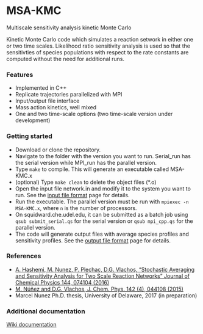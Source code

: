 # MSA-KMC
Multiscale sensitivity analysis kinetic Monte Carlo

Kinetic Monte Carlo code which simulates a reaction setwork in either one or two time scales. Likelihood ratio
sensitivity analysis is used so that the sensitivties of species populations with respect to the rate constants
are computed without the need for additional runs.

### Features
* Implemented in C++
* Replicate trajectories parallelized with MPI
* Input/output file interface
* Mass action kinetics, well mixed
* One and two time-scale options (two time-scale version under development)

### Getting started
* Download or clone the repository.
* Navigate to the folder with the version you want to run. Serial_run has the serial version while MPI_run has the parallel version.
* Type ```make``` to compile. This will generate an executable called MSA-KMC.x
* (optional) Type ```make clean``` to delete the object files (*.o)
* Open the input file network.in and modify it to the system you want to run. See the [input file format](https://github.com/VlachosGroup/MSA-KMC/wiki/Input-file-format) page for details.
* Run the executable. The parallel version must be run with ```mpiexec -n MSA-KMC.x```, where ```n``` is the number of processors.
* On squidward.che.udel.edu, it can be submitted as a batch job using ```qsub submit_serial.qs``` for the serial version or ```qsub mpi_cpp.qs``` for the parallel version.
* The code will generate output files with average species profiles and sensitivity profiles. See the [output file format](https://github.com/VlachosGroup/MSA-KMC/wiki/Output-file-format) page for details.

### References
* [A. Hashemi, M. Nunez, P. Plechac, D.G. Vlachos, “Stochastic Averaging and Sensitivity Analysis for Two Scale Reaction Networks” Journal of Chemical Physics 144, 074104 (2016)](http://arxiv.org/abs/1509.03802)  
* [M. Núñez and D.G. Vlachos, J. Chem. Phys. 142 (4), 044108 (2015)](http://scitation.aip.org/content/aip/journal/jcp/142/4/10.1063/1.4905957)
* Marcel Nunez Ph.D. thesis, University of Delaware, 2017 (in preparation)

### Additional documentation
[Wiki documentation](https://github.com/VlachosGroup/MSA-KMC/wiki)